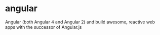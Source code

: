 # angular
Angular (both Angular 4 and Angular 2) and build awesome, reactive web apps with the successor of Angular.js
